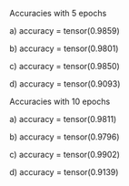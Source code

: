 Accuracies with 5 epochs

a) accuracy = tensor(0.9859)

b) accuracy = tensor(0.9801)

c) accuracy = tensor(0.9850)

d) accuracy = tensor(0.9093)

Accuracies with 10 epochs

a) accuracy = tensor(0.9811)

b) accuracy = tensor(0.9796)

c) accuracy = tensor(0.9902)

d) accuracy = tensor(0.9139)
